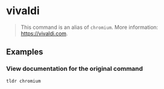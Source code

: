 # vivaldi

> This command is an alias of `chromium`. More information: <https://vivaldi.com>.

## Examples

### View documentation for the original command

```bash
tldr chromium
```
